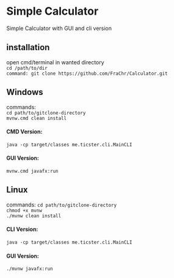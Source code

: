# Simple Calculator
Simple Calculator with GUI and cli version
## installation
open cmd/terminal in wanted directory<br>
`cd /path/to/dir`<br>
`command: git clone https://github.com/FraChr/Calculator.git`
## Windows
commands: <br>
`cd path/to/gitclone-directory`<br>
`mvnw.cmd clean install`
#### CMD Version:
`java -cp target/classes me.ticster.cli.MainCLI`
#### GUI Version:
`mvnw.cmd javafx:run`
## Linux
commands:
`cd path/to/gitclone-directory`<br>
`chmod +x mvnw`<br>
`./mvnw clean install`
#### CLI Version:
`java -cp target/classes me.ticster.cli.MainCLI`
#### GUI Version:
`./mvnw javafx:run`